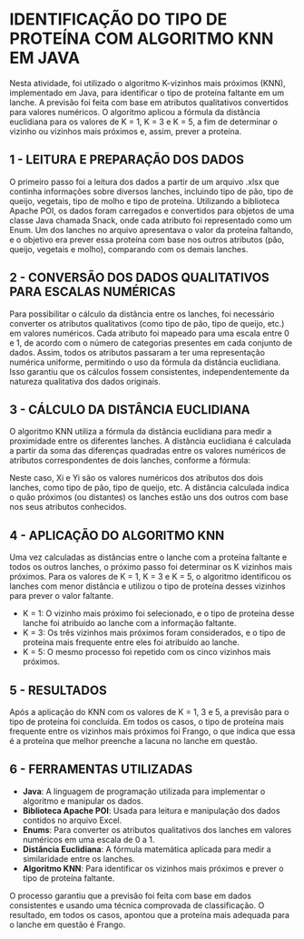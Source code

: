 # IDENTIFICAÇÃO DO TIPO DE PROTEÍNA COM ALGORITMO KNN EM JAVA

Nesta atividade, foi utilizado o algoritmo K-vizinhos mais próximos (KNN), implementado em Java, para identificar o tipo de proteína faltante em um lanche. A previsão foi feita com base em atributos qualitativos convertidos para valores numéricos. O algoritmo aplicou a fórmula da distância euclidiana para os valores de K = 1, K = 3 e K = 5, a fim de determinar o vizinho ou vizinhos mais próximos e, assim, prever a proteína.

## 1 - LEITURA E PREPARAÇÃO DOS DADOS

O primeiro passo foi a leitura dos dados a partir de um arquivo .xlsx que continha informações sobre diversos lanches, incluindo tipo de pão, tipo de queijo, vegetais, tipo de molho e tipo de proteína. Utilizando a biblioteca Apache POI, os dados foram carregados e convertidos para objetos de uma classe Java chamada Snack, onde cada atributo foi representado como um Enum. Um dos lanches no arquivo apresentava o valor da proteína faltando, e o objetivo era prever essa proteína com base nos outros atributos (pão, queijo, vegetais e molho), comparando com os demais lanches.

## 2 - CONVERSÃO DOS DADOS QUALITATIVOS PARA ESCALAS NUMÉRICAS

Para possibilitar o cálculo da distância entre os lanches, foi necessário converter os atributos qualitativos (como tipo de pão, tipo de queijo, etc.) em valores numéricos. Cada atributo foi mapeado para uma escala entre 0 e 1, de acordo com o número de categorias presentes em cada conjunto de dados. Assim, todos os atributos passaram a ter uma representação numérica uniforme, permitindo o uso da fórmula da distância euclidiana. Isso garantiu que os cálculos fossem consistentes, independentemente da natureza qualitativa dos dados originais.

## 3 - CÁLCULO DA DISTÂNCIA EUCLIDIANA

O algoritmo KNN utiliza a fórmula da distância euclidiana para medir a proximidade entre os diferentes lanches. A distância euclidiana é calculada a partir da soma das diferenças quadradas entre os valores numéricos de atributos correspondentes de dois lanches, conforme a fórmula:

Neste caso, Xi e Yi são os valores numéricos dos atributos dos dois lanches, como tipo de pão, tipo de queijo, etc. A distância calculada indica o quão próximos (ou distantes) os lanches estão uns dos outros com base nos seus atributos conhecidos.

## 4 - APLICAÇÃO DO ALGORITMO KNN

Uma vez calculadas as distâncias entre o lanche com a proteína faltante e todos os outros lanches, o próximo passo foi determinar os K vizinhos mais próximos. Para os valores de K = 1, K = 3 e K = 5, o algoritmo identificou os lanches com menor distância e utilizou o tipo de proteína desses vizinhos para prever o valor faltante.

- K = 1: O vizinho mais próximo foi selecionado, e o tipo de proteína desse lanche foi atribuído ao lanche com a informação faltante.
- K = 3: Os três vizinhos mais próximos foram considerados, e o tipo de proteína mais frequente entre eles foi atribuído ao lanche.
- K = 5: O mesmo processo foi repetido com os cinco vizinhos mais próximos.

## 5 - RESULTADOS

Após a aplicação do KNN com os valores de K = 1, 3 e 5, a previsão para o tipo de proteína foi concluída. Em todos os casos, o tipo de proteína mais frequente entre os vizinhos mais próximos foi Frango, o que indica que essa é a proteína que melhor preenche a lacuna no lanche em questão.

## 6 - FERRAMENTAS UTILIZADAS

- **Java**: A linguagem de programação utilizada para implementar o algoritmo e manipular os dados.
- **Biblioteca Apache POI**: Usada para leitura e manipulação dos dados contidos no arquivo Excel.
- **Enums**: Para converter os atributos qualitativos dos lanches em valores numéricos em uma escala de 0 a 1.
- **Distância Euclidiana**: A fórmula matemática aplicada para medir a similaridade entre os lanches.
- **Algoritmo KNN**: Para identificar os vizinhos mais próximos e prever o tipo de proteína faltante.

O processo garantiu que a previsão foi feita com base em dados consistentes e usando uma técnica comprovada de classificação. O resultado, em todos os casos, apontou que a proteína mais adequada para o lanche em questão é Frango.
